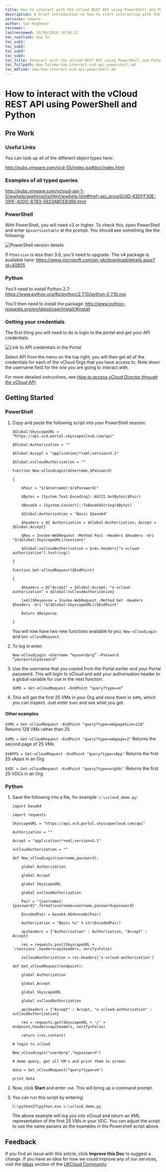 ```yaml
---
title: How to interact with the vCloud REST API using PowerShell and Python | UKCloud Ltd
description: A brief introduction on how to start interacting with the vCloud Director REST API with PowerShell and Python
services: vmware
author: Sue Highmoor
reviewer:
lastreviewed: 10/09/2018 14:50:11
toc_rootlink: How To
toc_sub1: 
toc_sub2:
toc_sub3:
toc_sub4:
toc_title: Interact with the vCloud REST API using PowerShell and Python
toc_fullpath: How To/vmw-how-interact-vcd-api-powershell.md
toc_mdlink: vmw-how-interact-vcd-api-powershell.md
---
```


# How to interact with the vCloud REST API using PowerShell and Python

## Pre Work

### Useful Links

You can look up all of the different object types here:

http://pubs.vmware.com/vcd-55/index.jsp#doc/index.html

### Examples of all typed queries

http://pubs.vmware.com/vcloud-api-1-5/wwhelp/wwhimpl/js/html/wwhelp.htm#href=api_prog/GUID-43DFF30E-391F-42DC-87B3-5923ABCEB366.html

### PowerShell

With PowerShell, you will need v3 or higher. To check this, open PowerShell and enter `$psversiontable` at the prompt. You should see something like the following:

![PowerShell version details](images/powershellandpython1.png)

If `PSVersion` is less than 3.0, you'll need to upgrade. The v4 package is available here: https://www.microsoft.com/en-gb/download/details.aspx?id=40855

### Python

You'll need to install Python 2.7: https://www.python.org/ftp/python/2.7.10/python-2.7.10.msi

You'll then need to install the package: http://www.python-requests.org/en/latest/user/install/#install

### Getting your credentials

The first thing you will need to do is login to the portal and get your API credentials:

![Link to API credentials in the Portal](images/api_menu.png)

Select API from the menu on the top right, you will then get all of the credentials for each of the vCloud Orgs that you have access to. Note down the username field for the one you are going to interact with.

For more detailed instructions, see [*How to access vCloud Director through the vCloud API*](vmw-how-access-vcloud-api.md).

## Getting Started

### PowerShell

1. Copy and paste the following script into your PowerShell session:

       $Global:SkyscapeURL = "https://api.vcd.portal.skyscapecloud.com/api"

       $Global:Authorization = ""

       $Global:Accept = "application/*+xml;version=5.1"

       $Global:xvCloudAuthorization = ""

       Function New-vCloudLogin($Username,$Password)

       {

           $Pair = "$($Username):$($Password)"

           $Bytes = [System.Text.Encoding]::ASCII.GetBytes($Pair)

           $Base64 = [System.Convert]::ToBase64String($Bytes)

           $Global:Authorization = "Basic $base64"

           $headers = @{ Authorization = $Global:Authorization; Accept = $Global:Accept}

           $Res = Invoke-WebRequest -Method Post -Headers $headers -Uri "$($Global:SkyscapeURL)/sessions"

           $Global:xvCloudAuthorization = $res.headers["x-vcloud-authorization"].tostring()

       }

       Function Get-vCloudRequest($EndPoint)

       {

           $headers = @{"Accept" = $Global:Accept; "x-vcloud-authorization" = $Global:xvCloudAuthorization}

           [xml]$Response = Invoke-WebRequest -Method Get -Headers $headers -Uri "$($Global:SkyscapeURL)/$EndPoint"

           Return $Response

       }

    You will now have two new functions available to you; `New-vCloudLogin` and `Get-vCloudRequest`.

2. To log in enter:

       New-vCloudLogin –Username “myuser@org” –Password “yourportalpassword”

3. Use the username that you copied from the Portal earlier and your Portal password. This will login to vCloud and add your authorisation header to a global variable for use in the next function:

       $VMS = Get-vCloudRequest –EndPoint “query?type=vm”

4. This will get the first 25 VMs in your Org and store them in `$VMS`, which you can inspect. Just enter `$vms` and see what you get.

#### Other examples

`$VMS = Get-vCloudRequest –EndPoint "query?type=vm&pageSize=128"` Returns 128 VMs rather than 25

`$VMS = Get-vCloudRequest –EndPoint "query?type=vm&page=2"` Returns the second page of 25 VMs

`$VAPPS = Get-vCloudRequest –EndPoint "query?type=vApp"` Returns the first 25 vApps in an Org

`$VDC = Get-vCloudRequest –EndPoint "query?type=orgVdc"` Returns the first 25 VDCs in an Org

### Python

1. Save the following into a file, for example: `c:\vcloud_demo.py`:

       import base64

       import requests

       SkyscapeURL = "https://api.vcd.portal.skyscapecloud.com/api"

       Authorization = ""

       Accept = "application/*+xml;version=5.1"

       xvCloudAuthorization = ""

       def New_vCloudLogin(username,password):

           global Authorization

           global Accept

           global SkyscapeURL

           global xvCloudAuthorization

           Pair = "{username}:{password}".format(username=username,password=password)

           EncodedPair = base64.b64encode(Pair)

           Authorization = "Basic %s" % str(EncodedPair)

           apiheaders = {"Authorization" : Authorization, "Accept" : Accept}  

           res = requests.post(SkyscapeURL + '/sessions',headers=apiheaders, verify=False)

           xvCloudAuthorization = res.headers['x-vcloud-authorization']

       def Get_vCloudRequest(endpoint):

           global Authorization

           global Accept

           global SkyscapeURL

           global xvCloudAuthorization

           apiheaders = {"Accept" : Accept, "x-vcloud-authorization" : xvCloudAuthorization}  

           res = requests.get(SkyscapeURL + '/' + endpoint,headers=apiheaders, verify=False)

           return (res.content)

       # login to vcloud

       New_vCloudLogin("user@org","mypassword")

       # demo query, get all VM's and print them to screen

       data = Get_vCloudRequest("query?type=vm")

       print data

2. Now, click **Start** and enter `cmd`. This will bring up a command prompt.

3. You can run this script by entering:

       C:\python27\python.exe c:\vcloud_demo.py

    The above example will log you into vCloud and return an XML representation of the first 25 VMs in your VDC. You can adjust the script to use the same params as the examples in the Powershell script above.

## Feedback

If you find an issue with this article, click **Improve this Doc** to suggest a change. If you have an idea for how we could improve any of our services, visit the [Ideas](https://community.ukcloud.com/ideas) section of the [UKCloud Community](https://community.ukcloud.com).
